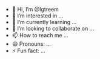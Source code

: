 - 👋 Hi, I’m @Igtreem
- 👀 I’m interested in ...
- 🌱 I’m currently learning ...
- 💞️ I’m looking to collaborate on ...
- 📫 How to reach me ...
- 😄 Pronouns: ...
- ⚡ Fun fact: ...

<!---
Igtreem/Igtreem is a ✨ special ✨ repository because its `README.md` (this file) appears on your GitHub profile.
You can click the Preview link to take a look at your changes.
--->
